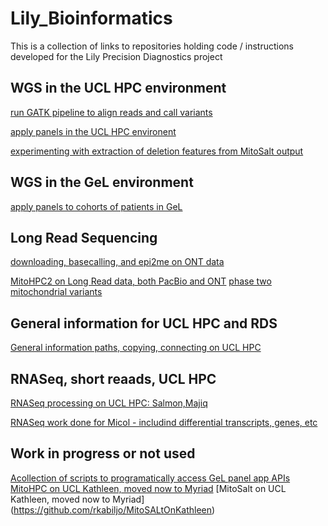 # Lily_Bioinformatics

This is a collection of links to repositories holding code / instructions developed for the Lily Precision Diagnostics project

## WGS in the UCL HPC environment

[run GATK pipeline to align reads and call variants](https://github.com/rkabiljo/GATK_Myriad)

[apply panels in the UCL HPC environent](https://github.com/rkabiljo/applyPanel_UCL_cluster)

[experimenting with extraction of deletion features from MitoSalt output](https://github.com/rkabiljo/deletionParameters)


## WGS in the GeL environment
[apply panels to cohorts of patients in GeL](https://github.com/rkabiljo/applyPanelToCohort)

## Long Read Sequencing

[downloading, basecalling, and epi2me on ONT data](https://github.com/rkabiljo/LR_ONT_UCL)

[MitoHPC2 on Long Read data, both PacBio and ONT](https://github.com/rkabiljo/MitoHPC2_LongReads_UCL)
[phase two mitochondrial variants](https://github.com/rkabiljo/phaseMitoVariants)


## General information for UCL HPC and RDS
[General information paths, copying, connecting on UCL HPC](https://github.com/rkabiljo/KathleenAndMyriad)

## RNASeq, short reaads, UCL HPC
[RNASeq processing on UCL HPC: Salmon,Majiq](https://github.com/rkabiljo/RNASeq_UCL)

[RNASeq work done for Micol - includind differential transcripts, genes, etc](https://github.com/rkabiljo/RNASeq_Micol)

## Work in progress or not used
[Acollection of scripts to programatically access GeL panel app APIs](https://github.com/rkabiljo/panelAppWork)
[MitoHPC on UCL Kathleen, moved now to Myriad](https://github.com/rkabiljo/MitoHPCOnUCL)
[MitoSalt on UCL Kathleen, moved now to Myriad] (https://github.com/rkabiljo/MitoSALtOnKathleen)
